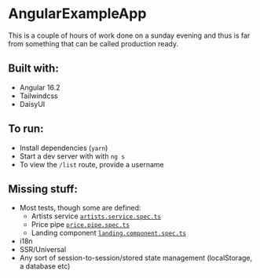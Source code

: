 # AngularExampleApp

This is a couple of hours of work done on a sunday evening and thus is far from something that can be called production ready.

## Built with:

- Angular 16.2
- Tailwindcss
- DaisyUI

## To run:

- Install dependencies (`yarn`)
- Start a dev server with with `ng s`
- To view the `/list` route, provide a username

## Missing stuff:

- Most tests, though some are defined:
  - Artists service [`artists.service.spec.ts`](src\app\services\artists\artists.service.spec.ts)
  - Price pipe [`price.pipe.spec.ts`](src\app\artist\pipes\price.pipe.spec.ts)
  - Landing component [`landing.component.spec.ts`](src\app\landing\pages\landing\landing.component.spec.ts)
- i18n
- SSR/Universal
- Any sort of session-to-session/stored state management (localStorage, a database etc)
